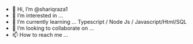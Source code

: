 - 👋 Hi, I’m @shariqraza1
- 👀 I’m interested in ...
- 🌱 I’m currently learning ... Typescript / Node Js / Javascript/Html/SQL
- 💞️ I’m looking to collaborate on ...
- 📫 How to reach me ...

<!---
shariqraza1/shariqraza1 is a ✨ special ✨ repository because its `README.md` (this file) appears on your GitHub profile.
You can click the Preview link to take a look at your changes.
--->
